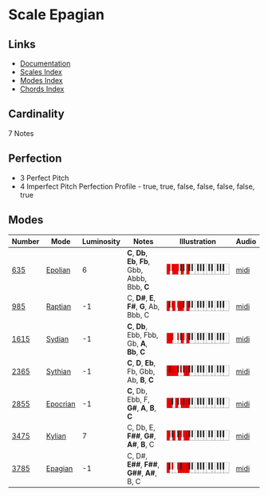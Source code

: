 # Scale Epagian

## Links

- [Documentation](README.md)
- [Scales Index](Scales.md)
- [Modes Index](Modes.md)
- [Chords Index](Chords.md)

## Cardinality

7 Notes

## Perfection

- 3 Perfect Pitch
- 4 Imperfect Pitch
Perfection Profile - true, true, false, false, false, false, true

## Modes

| Number | Mode | Luminosity | Notes | Illustration | Audio |
|--------|------|------------|-------|--------------|-------|
| [635](https://ianring.com/musictheory/scales/635) | [Epolian](ModeEpolian.md) | 6 | **C**, **Db**, **Eb**, **Fb**, Gbb, Abbb, Bbb, **C** | ![CNaturalEpolian](ModeCNaturalEpolian.png) | [midi](https://github.com/edipermadi/music/blob/main/docs/ModeCNaturalEpolian.mid?raw=true) | 
| [985](https://ianring.com/musictheory/scales/985) | [Raptian](ModeRaptian.md) | -1 | C, **D#**, **E**, **F#**, **G**, Ab, Bbb, C | ![CNaturalRaptian](ModeCNaturalRaptian.png) | [midi](https://github.com/edipermadi/music/blob/main/docs/ModeCNaturalRaptian.mid?raw=true) | 
| [1615](https://ianring.com/musictheory/scales/1615) | [Sydian](ModeSydian.md) | -1 | **C**, **Db**, Ebb, Fbb, Gb, **A**, **Bb**, **C** | ![CNaturalSydian](ModeCNaturalSydian.png) | [midi](https://github.com/edipermadi/music/blob/main/docs/ModeCNaturalSydian.mid?raw=true) | 
| [2365](https://ianring.com/musictheory/scales/2365) | [Sythian](ModeSythian.md) | -1 | **C**, **D**, **Eb**, Fb, Gbb, Ab, **B**, **C** | ![CNaturalSythian](ModeCNaturalSythian.png) | [midi](https://github.com/edipermadi/music/blob/main/docs/ModeCNaturalSythian.mid?raw=true) | 
| [2855](https://ianring.com/musictheory/scales/2855) | [Epocrian](ModeEpocrian.md) | -1 | **C**, Db, Ebb, F, **G#**, **A**, **B**, **C** | ![CNaturalEpocrian](ModeCNaturalEpocrian.png) | [midi](https://github.com/edipermadi/music/blob/main/docs/ModeCNaturalEpocrian.mid?raw=true) | 
| [3475](https://ianring.com/musictheory/scales/3475) | [Kylian](ModeKylian.md) | 7 | C, Db, E, **F##**, **G#**, **A#**, **B**, C | ![CNaturalKylian](ModeCNaturalKylian.png) | [midi](https://github.com/edipermadi/music/blob/main/docs/ModeCNaturalKylian.mid?raw=true) | 
| [3785](https://ianring.com/musictheory/scales/3785) | [Epagian](ModeEpagian.md) | -1 | C, D#, **E##**, **F##**, **G##**, **A#**, B, C | ![CNaturalEpagian](ModeCNaturalEpagian.png) | [midi](https://github.com/edipermadi/music/blob/main/docs/ModeCNaturalEpagian.mid?raw=true) | 
